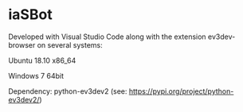 # iaSBot

Developed with Visual Studio Code along with the extension ev3dev-browser on several systems: 

Ubuntu 18.10 x86_64

Windows 7 64bit

Dependency: python-ev3dev2 (see: https://pypi.org/project/python-ev3dev2/)